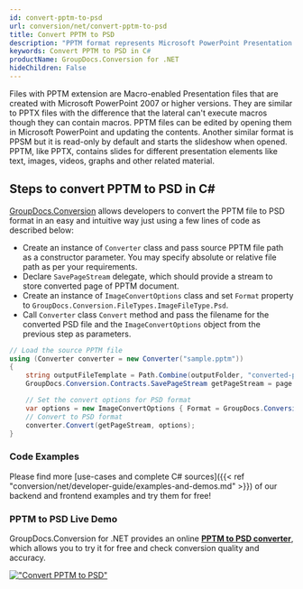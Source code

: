 ```yaml
---
id: convert-pptm-to-psd
url: conversion/net/convert-pptm-to-psd
title: Convert PPTM to PSD
description: "PPTM format represents Microsoft PowerPoint Presentation with .pptm extension. Learn how to convert PPTM to PSD file programmatically in C# language using GroupDocs.Conversion for .NET library."
keywords: Convert PPTM to PSD in C#
productName: GroupDocs.Conversion for .NET
hideChildren: False
---
```


Files with PPTM extension are Macro-enabled Presentation files that are created with Microsoft PowerPoint 2007 or higher versions. They are similar to PPTX files with the difference that the lateral can't execute macros though they can contain macros. PPTM files can be edited by opening them in Microsoft PowerPoint and updating the contents. Another similar format is PPSM but it is read-only by default and starts the slideshow when opened. PPTM, like PPTX, contains slides for different presentation elements like text, images, videos, graphs and other related material.

## Steps to convert PPTM to PSD in C#

[GroupDocs.Conversion](https://products.groupdocs.com/conversion/net) allows developers to convert the PPTM file to PSD format in an easy and intuitive way just using a few lines of code as described below:

* Create an instance of `Converter` class and pass source PPTM file path as a constructor parameter. You may specify absolute or relative file path as per your requirements. 
* Declare `SavePageStream` delegate, which should provide a stream to store converted page of PPTM document.
* Create an instance of `ImageConvertOptions` class and set `Format` property to `GroupDocs.Conversion.FileTypes.ImageFileType.Psd`.
* Call `Converter` class `Convert` method and pass the filename for the converted PSD file and the `ImageConvertOptions` object from the previous step as parameters.

```csharp
// Load the source PPTM file
using (Converter converter = new Converter("sample.pptm"))
{
    string outputFileTemplate = Path.Combine(outputFolder, "converted-page-{0}.psd");
    GroupDocs.Conversion.Contracts.SavePageStream getPageStream = page => new FileStream(string.Format(outputFileTemplate, page), FileMode.Create);

    // Set the convert options for PSD format
    var options = new ImageConvertOptions { Format = GroupDocs.Conversion.FileTypes.ImageFileType.Psd };   
    // Convert to PSD format
    converter.Convert(getPageStream, options);
}
```

### Code Examples

Please find more [use-cases and complete C# sources]({{< ref "conversion/net/developer-guide/examples-and-demos.md" >}}) of our backend and frontend examples and try them for free!

### PPTM to PSD Live Demo

GroupDocs.Conversion for .NET provides an online [**PPTM to PSD converter**](https://products.groupdocs.app/conversion/pptm-to-psd), which allows you to try it for free and check conversion quality and accuracy.

[!["Convert PPTM to PSD"](conversion/net/images/convert-to-psd/convert-pptm-to-psd.png)](https://products.groupdocs.app/conversion/pptm-to-psd)
